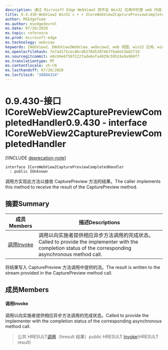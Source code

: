 ```yaml
---
description: 通过 Microsoft Edge WebView2 控件在 Win32 应用中托管 web 内容
title: 0.9.430-WebView2 Win32 c + + ICoreWebView2CapturePreviewCompletedHandler
author: MSEdgeTeam
ms.author: msedgedevrel
ms.date: 07/20/2020
ms.topic: reference
ms.prod: microsoft-edge
ms.technology: webview
keywords: IWebView2、IWebView2WebView、webview2、web 视图、win32 应用、win32、edge、ICoreWebView2、ICoreWebView2Host、浏览器控件、边缘 html
ms.openlocfilehash: 7e7a4173cec86cd6278d53074bff6a6e51b82710
ms.sourcegitcommit: e0cb9e6f59f222fade6afa4829c59524a9a9b9ff
ms.translationtype: MT
ms.contentlocale: zh-CN
ms.lasthandoff: 07/20/2020
ms.locfileid: "10884314"
---
```

# <span data-ttu-id="ea45a-104">0.9.430-接口 ICoreWebView2CapturePreviewCompletedHandler</span><span class="sxs-lookup"><span data-stu-id="ea45a-104">0.9.430 - interface ICoreWebView2CapturePreviewCompletedHandler</span></span> 

[!INCLUDE [deprecation-note](../../includes/deprecation-note.md)]

```
interface ICoreWebView2CapturePreviewCompletedHandler
  : public IUnknown
```

<span data-ttu-id="ea45a-105">调用方实现此方法以接收 CapturePreview 方法的结果。</span><span class="sxs-lookup"><span data-stu-id="ea45a-105">The caller implements this method to receive the result of the CapturePreview method.</span></span>

## <span data-ttu-id="ea45a-106">摘要</span><span class="sxs-lookup"><span data-stu-id="ea45a-106">Summary</span></span>

 <span data-ttu-id="ea45a-107">成员</span><span class="sxs-lookup"><span data-stu-id="ea45a-107">Members</span></span>                        | <span data-ttu-id="ea45a-108">描述</span><span class="sxs-lookup"><span data-stu-id="ea45a-108">Descriptions</span></span>
--------------------------------|---------------------------------------------
[<span data-ttu-id="ea45a-109">调用</span><span class="sxs-lookup"><span data-stu-id="ea45a-109">Invoke</span></span>](#invoke) | <span data-ttu-id="ea45a-110">调用以向实施者提供相应异步方法调用的完成状态。</span><span class="sxs-lookup"><span data-stu-id="ea45a-110">Called to provide the implementer with the completion status of the corresponding asynchronous method call.</span></span>

<span data-ttu-id="ea45a-111">将结果写入 CapturePreview 方法调用中提供的流。</span><span class="sxs-lookup"><span data-stu-id="ea45a-111">The result is written to the stream provided in the CapturePreview method call.</span></span>

## <span data-ttu-id="ea45a-112">成员</span><span class="sxs-lookup"><span data-stu-id="ea45a-112">Members</span></span>

#### <span data-ttu-id="ea45a-113">调用</span><span class="sxs-lookup"><span data-stu-id="ea45a-113">Invoke</span></span> 

<span data-ttu-id="ea45a-114">调用以向实施者提供相应异步方法调用的完成状态。</span><span class="sxs-lookup"><span data-stu-id="ea45a-114">Called to provide the implementer with the completion status of the corresponding asynchronous method call.</span></span>

> <span data-ttu-id="ea45a-115">公共 HRESULT[调用](#invoke)（hresult 结果）</span><span class="sxs-lookup"><span data-stu-id="ea45a-115">public HRESULT [Invoke](#invoke)(HRESULT result)</span></span>


